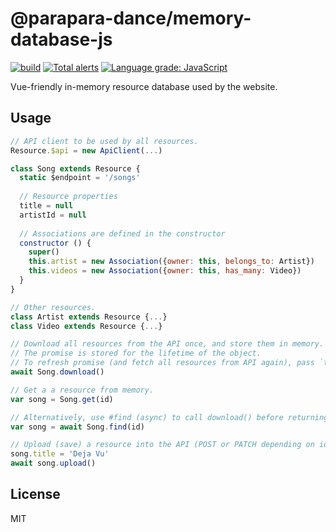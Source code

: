 # @parapara-dance/memory-database-js

[![build](https://github.com/parapara-dance/memory-database-js/actions/workflows/node.js.yml/badge.svg)](https://github.com/parapara-dance/memory-database-js/actions/workflows/node.js.yml) [![Total alerts](https://img.shields.io/lgtm/alerts/g/parapara-dance/memory-database-js.svg)](https://lgtm.com/projects/g/parapara-dance/memory-database-js/alerts/) [![Language grade: JavaScript](https://img.shields.io/lgtm/grade/javascript/g/parapara-dance/memory-database-js.svg)](https://lgtm.com/projects/g/dimensionalpocket/3d-client-three/context:javascript)

Vue-friendly in-memory resource database used by the website.

## Usage

```js
// API client to be used by all resources.
Resource.$api = new ApiClient(...)

class Song extends Resource {
  static $endpoint = '/songs'
  
  // Resource properties
  title = null
  artistId = null
  
  // Associations are defined in the constructor
  constructor () {
    super()
    this.artist = new Association({owner: this, belongs_to: Artist})
    this.videos = new Association({owner: this, has_many: Video})
  }
}

// Other resources.
class Artist extends Resource {...}
class Video extends Resource {...}

// Download all resources from the API once, and store them in memory.
// The promise is stored for the lifetime of the object.
// To refresh promise (and fetch all resources from API again), pass `true` as argument.
await Song.download()

// Get a a resource from memory.
var song = Song.get(id)

// Alternatively, use #find (async) to call download() before returning the item.
var song = await Song.find(id)

// Upload (save) a resource into the API (POST or PATCH depending on id existence).
song.title = 'Deja Vu'
await song.upload()
```

## License

MIT
